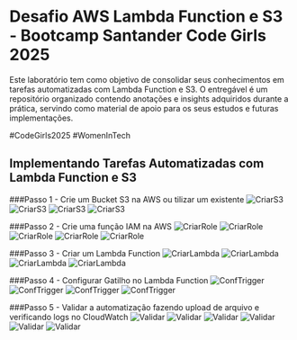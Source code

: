 # Desafio AWS Lambda Function e S3 - Bootcamp Santander Code Girls 2025
Este laboratório tem como objetivo de consolidar seus conhecimentos em tarefas automatizadas com Lambda Function e S3. O entregável é um repositório organizado contendo anotações e insights adquiridos durante a prática, servindo como material de apoio para os seus estudos e futuras implementações.

#CodeGirls2025 #WomenInTech

## Implementando Tarefas Automatizadas com Lambda Function e S3

###Passo 1 - Crie um Bucket S3 na AWS ou tilizar um existente
![CriarS3](1-criar_S3.png)
![CriarS3](1-criar_S32.png)
![CriarS3](1-criar_S33.png)
![CriarS3](1-criar_S34.png)

###Passo 2 - Crie uma função IAM na AWS
![CriarRole](2-criar_role.png)
![CriarRole](2-criar_role2.png)
![CriarRole](2-criar_role3.png)
![CriarRole](2-criar_role4.png)
![CriarRole](2-criar_role5.png)

###Passo 3 - Criar um Lambda Function
![CriarLambda](3-criar_lambda.png)
![CriarLambda](3-criar_lambda2.png)
![CriarLambda](3-criar_lambda3.png)
![CriarLambda](3-criar_lambda4.png)

###Passo 4 - Configurar Gatilho no Lambda Function
![ConfTrigger](4-confTrigger.png)
![ConfTrigger](4-confTrigger2.png)
![ConfTrigger](4-confTrigger3.png)
![ConfTrigger](4-confTrigger4.png)


###Passo 5 - Validar a automatização fazendo upload de arquivo e verificando logs no CloudWatch
![Validar](5-validar.png)
![Validar](5-validar1.png)
![Validar](5-validar2.png)
![Validar](5-validar3.png)
![Validar](5-validar4.png)
![Validar](5-validar5.png)


